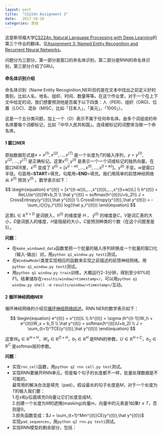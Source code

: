 ```yaml
---
layout: post
title:  "CS224n Assignment 3"
date:   2017-10-28
categories: 其他
---
```


这是斯坦福大学[CS224n: Natural Language Processing with Deep Learning](http://web.stanford.edu/class/cs224n/assignment3/index.html)的第三个作业的翻译。见[Assignment 3: Named Entity Recognition and Recurrent Neural Networks](https://github.com/NLPpupil/cs224n_assignment3)。

问题分为三部分。第一部分是窗口的命名体识别，第二部分是RNN的命名体识别，第三部分介绍了GRU。

#### 命名体识别介绍
命名体识别（Name Entity Recoginition,NER)目的是在文本中找出之前定义好的类别，比如人名、地名、组织、时间、数量等等。在这个作业里，对于一个在上下文中给定的词，我们想要预测他是否属于以下四类：人（PER)、组织（ORG)、位置（LOC)、混杂（MISC，比如「日本人」，「美元」，「1000」）。

这是一个五分类问题，加上一个（O）表示不属于任何命名体。由多个词组成的命名体要每个词都标记，比如「中华人民共和国」。连续被标记的词整体当做一个命名体。

#### 1 窗口NER
原始数据形式是$x = x^{(1)},x^{(2)},...,x^{(T)}$ 是一个长度为$T$的输入序列，$y=y^{(1)},y^{(2)},...,y^{(T)}$ 是正确标记。这里$x^{(t)},y^{(t)}$ 是表示一个一个词或标记的独热向量。在窗口NER里，$x^{(t)}$ 变成了 $\widetilde{x}^{(t)}=[x^{(t-w)},...,x^{(t)},...,x^{(t+w)}]$。$y^{(t)}$ 不变。$w$是窗口半径。句首用<**START**>填充，句尾用<**END**>填充。我们用简单的前馈神经网络从 $\widetilde{x}^{(t)}$ 预测 $y^{(t)}$ 。数学表示如下：

$$
\begin{equation}
e^{(t)} = [x^{(t-w)}L,...,x^{(t)}L,...,x^{(t+w)}L] \\
h^{(t)} = ReLU(e^{(t)}W+b_1) \\
\hat y^{(t)} = softmax(h^{(t)}U+b_2)\\
J = CrossEntropy(y^{(t)},\hat y^{(t)}) \\
CrossEntropy(y^{(t)},\hat y^{(t)}) = - \sum_i{}{}y_i^{(t)} log(\hat y_i^{(t)})
\end{equation}
$$

这里$L \in \mathbb{R}^{V \times D}$ 是词嵌入，$h^{(t)}$ 的维度是 $H$ ， $\hat y^{(t)}$ 的维度是$C$，$V$是词汇表的大小，$D$是词嵌入的维度，$H$是隐层的大小，$C$是预测种类的个数（在这个问题里是5）。

**问题**：
- 在`make_windowed_data`函数里把一个批量的输入序列转换成一个批量的窗口化（输入-输出）对。用`python q1_window.py test1`测试。
- 在`WindowModel`类里实现相应的函数来实现之前描述的前馈神经网络。用`python q1_window.py test2`测试。
- 用`python q1 window.py train`训练，大概运行2-3分钟，得到至少81%的$F1$。结果储存在`results/window/<timestamp>/`，可以用`python q1 window.py shell -m results/window/<timestamp>/`互动。

#### 2 循环神经网络NER
循环神经网络的介绍见[循环神经网络综述](https://nlppupil.github.io/%E6%B7%B1%E5%BA%A6%E5%AD%A6%E4%B9%A0/2017/10/04/%E5%BE%AA%E7%8E%AF%E7%A5%9E%E7%BB%8F%E7%BD%91%E7%BB%9C%E7%BB%BC%E8%BF%B0.html)。RNN NER的数学表示如下：

$$
\begin{equation}
e^{(t)} = x^{(t)}L \\
h^{(t)} = \sigma (h^{(t-1)}W_h + e^{(t)}W_x + b_1) \\
\hat y^{(t)} = softmax(h^{(t)}U+b_2) \\
J = \sum_{t=1}^TCE(y^{(t)},\hat y^{(t)})
\end{equation}
$$

这里$W_h \in \mathbb{R}^{H\times H}$，$W_x \in \mathbb{R}^{D\times H}$，$b_1 \in \mathbb{R}^{H}$ 是RNN的参数，$U \in \mathbb{R}^{H\times C}$，$b_2  \in \mathbb{R}^{C}$ 是softmax层的参数。

**问题**：
- 实现`rnn_cell`函数，用`python q2 rnn cell.py test`测试。
- 实现RNN要展开RNN单元，但是每个句子的长度都不一样，批量处理数据是不可能的。<br>最常用的解决办法是填充（pad）。假设最长的句子长度是$M$，对于一个长度为$T$的输入我们要：<br>1.在$x$和$y$后面填充$0$向量让它们长度变成$M$。<br>2.创建一个长度为$M$的遮掩(masking)向量$m$，向量中的元素是$1$如果$t \leq T$，否则是$0$。 <br> 3.损失函数变成：$J = \sum_{t=1}^Mm^{(t)}CE(y^{(t)},\hat y^{(t)})$ <br> 实现`pad_sequences`，用`python q2 rnn.py test1`测试。
- 实现RNN模型的剩余部分，包括：<br>

